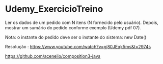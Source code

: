 # Udemy_ExercicioTreino

Ler os dados de um pedido com N itens (N fornecido pelo usuário). Depois, mostrar um sumário do pedido conforme exemplo (Udemy pdf 07).

Nota: o instante do pedido deve ser o instante do sistema: new Date()

Resolução : https://www.youtube.com/watch?v=gj80JEqk5ms&t=2974s


https://github.com/acenelio/composition3-java

